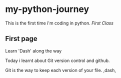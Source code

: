 # my-python-journey

This is the first time i'm coding in python.
*First Class*

## First page

Learn 'Dash' along the way

Today i learnt about Git version control and github.

Git is the way to keep each version of your file. ,dash,

